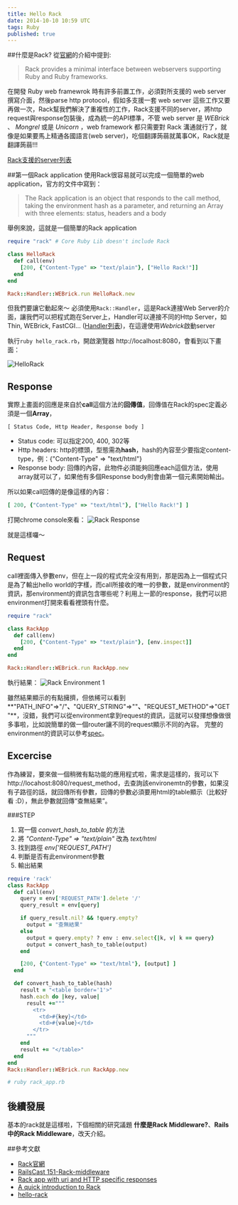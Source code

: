 ```yaml
---
title: Hello Rack
date: 2014-10-10 10:59 UTC
tags: Ruby
published: true
---
```


##什麼是Rack?
從[官網](http://rack.github.io/)的介紹中提到:

> Rack provides a minimal interface between webservers supporting Ruby and Ruby frameworks.

在開發 Ruby web framewrok 時有許多前置工作，必須對所支援的 web server 撰寫介面，然後parse http protocol，假如多支援一套 web server 這些工作又要再做一次，Rack幫我們解決了重複性的工作，Rack支援不同的server，將http request與response包裝後，成為統一的API標準，不管 web server 是 *WEBrick* 、 *Mongrel* 或是 *Unicorn* ，web framework 都只需要對 Rack 溝通就行了，就像是如果要馬上精通各國語言(web server)，吃個翻譯蒟蒻就萬事OK，Rack就是翻譯蒟蒻!!!

[Rack支援的server列表](https://github.com/rack/rack)

##第一個Rack application
使用Rack很容易就可以完成一個簡單的web application，官方的文件中寫到：

> The Rack application is an object that responds to the call method, taking the environment hash as a parameter, and returning an Array with three elements: status, headers and a body

舉例來說，這就是一個簡單的Rack application

~~~ ruby
require "rack" # Core Ruby Lib doesn't include Rack

class HelloRack
  def call(env)
    [200, {"Content-Type" => "text/plain"}, ["Hello Rack!"]]
  end
end

Rack::Handler::WEBrick.run HelloRack.new
~~~

但我們要讓它動起來～ 必須使用```Rack::Handler```，這是Rack連接Web Server的介面，讓我們可以把程式跑在Server上，Handler可以連接不同的Http Server，如 Thin, WEBrick, FastCGI... ([Handler列表][RackHandler])，在這邊使用*Webrick*啟動server

執行```ruby hello_rack.rb```，開啟瀏覽器 http://localhost:8080，會看到以下畫面：

![HelloRack][1]

## Response

實際上畫面的回應是來自於**call**這個方法的**回傳值**，回傳值在Rack的spec定義必須是一個**Array**，

~~~
[ Status Code, Http Header, Response body ]
~~~
- Status code: 可以指定200, 400, 302等
- Http headers: http的標頭，型態需為**hash**，hash的內容至少要指定content-type，例：{"Content-Type" => "text/html"}
- Response body: 回傳的內容，此物件必須能夠回應each這個方法，使用array就可以了，如果他有多個Response body則會由第一個元素開始輸出。

所以如果call回傳的是像這樣的內容：

~~~ ruby
[ 200, {"Content-Type" => "text/html"}, ["Hello Rack!"] ]
~~~
打開chrome console來看：
![Rack Response][2]

就是這樣囉～

## Request
call裡面傳入參數env，但在上一段的程式完全沒有用到，那是因為上一個程式只是為了輸出hello world的字樣，而call所接收的唯一的參數，就是environment的資訊，那environment的資訊包含哪些呢？利用上一節的response，我們可以把environment打開來看看裡頭有什麼。

~~~ ruby
require "rack"

class RackApp
  def call(env)
    [200, {"Content-Type" => "text/plain"}, [env.inspect]]
  end
end

Rack::Handler::WEBrick.run RackApp.new
~~~
執行結果：
![Rack Environment 1][3]

雖然結果顯示的有點擁擠，但依稀可以看到**"PATH_INFO"=>"/"**、**"QUERY_STRING"=>""**、**"REQUEST_METHOD"=>"GET"**，沒錯，我們可以從environment拿到request的資訊，這就可以發揮想像做很多事啦，比如說簡單的做一個router讓不同的request顯示不同的內容。
完整的environment的資訊可以參考[spec](http://rubydoc.info/github/rack/rack/master/file/SPEC)。

## Excercise

作為練習，要來做一個稍微有點功能的應用程式啦，需求是這樣的，我可以下http://locahost:8080/request_method，去查詢該environemtn的參數，如果沒有子路徑的話，就回傳所有參數，回傳的參數必須要用html的table顯示（比較好看 :D），無此參數就回傳“查無結果”。

###STEP
1. 寫一個 *convert_hash_to_table* 的方法
2. 將 *"Content-Type" => "text/plain"* 改為 *text/html*
3. 找到路徑 *env['REQUEST_PATH']*
4. 判斷是否有此environment參數
5. 輸出結果

~~~ ruby
require 'rack'
class RackApp
  def call(env)
    query = env['REQUEST_PATH'].delete '/'
    query_result = env[query]

    if query_result.nil? && !query.empty?
      output = "查無結果"
    else
      output = query.empty? ? env : env.select{|k, v| k == query}
      output = convert_hash_to_table(output)
    end

    [200, {"Content-Type" => "text/html"}, [output] ]
  end

  def convert_hash_to_table(hash)
    result = "<table border='1'>"
    hash.each do |key, value|
      result +="""
        <tr>
          <td>#{key}</td>
          <td>#{value}</td>
        </tr>
      """
    end
    result += "</table>"
  end
end
Rack::Handler::WEBrick.run RackApp.new

# ruby rack_app.rb
~~~

## 後續發展

基本的rack就是這樣啦，下個相關的研究議題 **什麼是Rack Middleware?**、**Rails中的Rack Middleware**，改天介紹。


##參考文獻
- [Rack官網](http://rack.github.io/)
- [RailsCast 151-Rack-middleware](http://asciicasts.com/episodes/151-rack-middleware)
- [Rack app with uri and HTTP specific responses](https://github.com/rack/rack/wiki/Rack-app-with-uri-and-HTTP-specific-responses)
- [A quick introduction to Rack](http://rubylearning.com/blog/a-quick-introduction-to-rack/)
- [hello-rack](http://m.onkey.org/ruby-on-rack-1-hello-rack)

[RackHandler]: https://github.com/rack/rack/tree/master/lib/rack/handler

[1]: /images/hello-rack/1.png
[2]: /images/hello-rack/2.png
[3]: /images/hello-rack/3.png